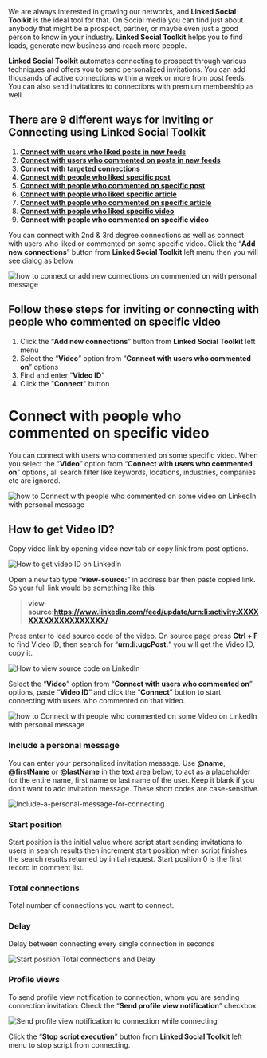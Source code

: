 We are always interested in growing our networks, and **Linked Social Toolkit** is the ideal tool for that. On Social media you can find just about anybody that might be a prospect, partner, or maybe even just a good person to know in your industry. **Linked Social Toolkit** helps you to find leads, generate new business and reach more people.

**Linked Social Toolkit** automates connecting to prospect through various techniques and offers you to send personalized invitations. You can add thousands of active connections within a week or more from post feeds. You can also send invitations to connections with premium membership as well.

## There are 9 different ways for Inviting or Connecting using Linked Social Toolkit
1. [**Connect with users who liked posts in new feeds**](https://github.com/ZiaUrR3hman/LinkedSocialToolkit/wiki/How-to-connect-with-people-who-liked-posts-in-new-feeds)
2. [**Connect with users who commented on posts in new feeds**](https://github.com/ZiaUrR3hman/LinkedSocialToolkit/wiki/How-to-connect-with-people-who-commented-on-posts)
3. [**Connect with targeted connections**](https://github.com/ZiaUrR3hman/LinkedSocialToolkit/wiki/How-to-connect-with-targeted-connections)
4. [**Connect with people who liked specific post**](https://github.com/ZiaUrR3hman/LinkedSocialToolkit/wiki/How-to-connect-with-people-who-liked-specific-post)
5. [**Connect with people who commented on specific post**](https://github.com/ZiaUrR3hman/LinkedSocialToolkit/wiki/How-to-connect-with-people-who-commented-on-specific-post)
6. [**Connect with people who liked specific article**](https://github.com/ZiaUrR3hman/LinkedSocialToolkit/wiki/How-to-connect-with-people-who-liked-specific-article)
7. [**Connect with people who commented on specific article**](https://github.com/ZiaUrR3hman/LinkedSocialToolkit/wiki/How-to-connect-with-people-who-commented-on-specific-article)
8. [**Connect with people who liked specific video**](https://github.com/ZiaUrR3hman/LinkedSocialToolkit/wiki/How-to-connect-with-people-who-liked-specific-video)
9. **Connect with people who commented on specific video**

You can connect with 2nd & 3rd degree connections as well as connect with users who liked or commented on some specific video. Click the “**Add new connections**” button from **Linked Social Toolkit** left menu then you will see dialog as below

![how to connect or add new connections on commented on with personal message](https://github.com/ZiaUrR3hman/LinkedSocialToolkit/raw/master/images/how-to-connect-add-new-connections-on-linkedin-with-personal-message.png)

## Follow these steps for inviting or connecting with people who commented on specific video
1. Click the “**Add new connections**” button from **Linked Social Toolkit** left menu
2. Select the “**Video**” option from “**Connect with users who commented on**” options 
3. Find and enter “**Video ID**”
4. Click the "**Connect**" button

# Connect with people who commented on specific video
You can connect with users who commented on some specific video. When you select the “**Video**” option from “**Connect with users who commented on**” options, all search filter like keywords, locations, industries, companies etc are ignored.

![how to Connect with people who commented on some video on LinkedIn with personal message](https://github.com/ZiaUrR3hman/LinkedSocialToolkit/raw/master/images/Connect-with-users-who-commented-on-some-video-on-linkedin.png)

## How to get Video ID?
Copy video link by opening video new tab or copy link from post options.

![How to get video ID on LinkedIn](https://github.com/ZiaUrR3hman/LinkedSocialToolkit/raw/master/images/How-to-get-Video-ID.png)

Open a new tab type “**view-source:**” in address bar then paste copied link. So your full link would be something like this

> **view-source:https://www.linkedin.com/feed/update/urn:li:activity:XXXXXXXXXXXXXXXXXXX/**

Press enter to load source code of the video. On source page press **Ctrl + F** to find Video ID, then search for “**urn:li:ugcPost:**” you will get the Video ID, copy it.

![How to view source code on LinkedIn](https://github.com/ZiaUrR3hman/LinkedSocialToolkit/raw/master/images/view-source-video.png)

Select the “**Video**” option from “**Connect with users who commented on**” options, paste “**Video ID**” and click the “**Connect**” button to start connecting with users who commented on that video.

![how to Connect with people who commented on some Video on LinkedIn with personal message](https://github.com/ZiaUrR3hman/LinkedSocialToolkit/raw/master/images/Connect-with-users-who-commented-on-some-video-on-linkedin.png)

### Include a personal message
You can enter your personalized invitation message. Use **@name**, **@firstName** or **@lastName** in the text area below, to act as a placeholder for the entire name, first name or last name of the user. Keep it blank if you don’t want to add invitation message. These short codes are case-sensitive.

![Include-a-personal-message-for-connecting](https://github.com/ZiaUrR3hman/LinkedSocialToolkit/raw/master/images/Include-a-personal-message-for-connecting-image033.png)

### Start position
Start position is the initial value where script start sending invitations to users in search results then increment start position when script finishes the search results returned by initial request. Start position 0 is the first record in comment list.


### Total connections
Total number of connections you want to connect.

### Delay
Delay between connecting every single connection in seconds

![Start position Total connections and Delay](https://github.com/ZiaUrR3hman/LinkedSocialToolkit/raw/master/images/Start-position-Total-connections-and-Delay.png)


### Profile views
To send profile view notification to connection, whom you are sending connection invitation. Check the “**Send profile view notification**” checkbox.

![Send profile view notification to connection while connecting](https://github.com/ZiaUrR3hman/LinkedSocialToolkit/raw/master/images/send-profile-view.png)


Click the “**Stop script execution**” button from **Linked Social Toolkit** left menu to stop script from connecting.